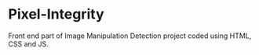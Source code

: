 # Pixel-Integrity
Front end part of Image Manipulation Detection project coded using HTML, CSS and JS.
